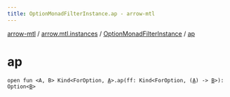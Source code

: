 ```yaml
---
title: OptionMonadFilterInstance.ap - arrow-mtl
---
```


[arrow-mtl](../../index.html) / [arrow.mtl.instances](../index.html) / [OptionMonadFilterInstance](index.html) / [ap](./ap.html)

# ap

`open fun <A, B> Kind<ForOption, `[`A`](ap.html#A)`>.ap(ff: Kind<ForOption, (`[`A`](ap.html#A)`) -> `[`B`](ap.html#B)`>): Option<`[`B`](ap.html#B)`>`
